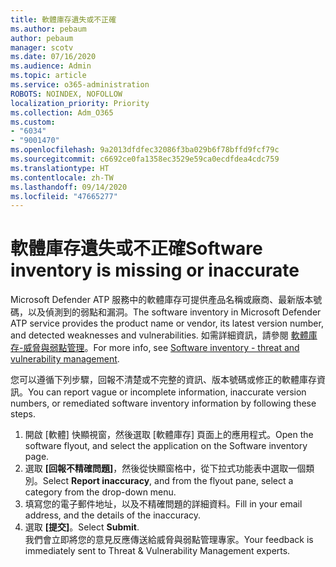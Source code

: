 ```yaml
---
title: 軟體庫存遺失或不正確
ms.author: pebaum
author: pebaum
manager: scotv
ms.date: 07/16/2020
ms.audience: Admin
ms.topic: article
ms.service: o365-administration
ROBOTS: NOINDEX, NOFOLLOW
localization_priority: Priority
ms.collection: Adm_O365
ms.custom:
- "6034"
- "9001470"
ms.openlocfilehash: 9a2013dfdfec32086f3ba029b6f78bffd9fcf79c
ms.sourcegitcommit: c6692ce0fa1358ec3529e59ca0ecdfdea4cdc759
ms.translationtype: HT
ms.contentlocale: zh-TW
ms.lasthandoff: 09/14/2020
ms.locfileid: "47665277"
---
```

# <a name="software-inventory-is-missing-or-inaccurate"></a><span data-ttu-id="46495-102">軟體庫存遺失或不正確</span><span class="sxs-lookup"><span data-stu-id="46495-102">Software inventory is missing or inaccurate</span></span>

<span data-ttu-id="46495-103">Microsoft Defender ATP 服務中的軟體庫存可提供產品名稱或廠商、最新版本號碼，以及偵測到的弱點和漏洞。</span><span class="sxs-lookup"><span data-stu-id="46495-103">The software inventory in Microsoft Defender ATP service provides the product name or vendor, its latest version number, and detected weaknesses and vulnerabilities.</span></span> <span data-ttu-id="46495-104">如需詳細資訊，請參閱 [軟體庫存-威脅與弱點管理](https://docs.microsoft.com/windows/security/threat-protection/microsoft-defender-atp/tvm-software-inventory)。</span><span class="sxs-lookup"><span data-stu-id="46495-104">For more info, see [Software inventory - threat and vulnerability management](https://docs.microsoft.com/windows/security/threat-protection/microsoft-defender-atp/tvm-software-inventory).</span></span>

<span data-ttu-id="46495-105">您可以遵循下列步驟，回報不清楚或不完整的資訊、版本號碼或修正的軟體庫存資訊。</span><span class="sxs-lookup"><span data-stu-id="46495-105">You can report vague or incomplete information, inaccurate version numbers, or remediated software inventory information by following these steps.</span></span>  

1. <span data-ttu-id="46495-106">開啟 [軟體] 快顯視窗，然後選取 [軟體庫存] 頁面上的應用程式。</span><span class="sxs-lookup"><span data-stu-id="46495-106">Open the software flyout, and select the application on the Software inventory page.</span></span>
2. <span data-ttu-id="46495-107">選取 **[回報不精確問題]**，然後從快顯窗格中，從下拉式功能表中選取一個類別。</span><span class="sxs-lookup"><span data-stu-id="46495-107">Select **Report inaccuracy**, and from the flyout pane, select a category from the drop-down menu.</span></span>
3. <span data-ttu-id="46495-108">填寫您的電子郵件地址，以及不精確問題的詳細資料。</span><span class="sxs-lookup"><span data-stu-id="46495-108">Fill in your email address, and the details of the inaccuracy.</span></span>
4. <span data-ttu-id="46495-109">選取 **[提交]**。</span><span class="sxs-lookup"><span data-stu-id="46495-109">Select **Submit**.</span></span></br>
    <span data-ttu-id="46495-110">我們會立即將您的意見反應傳送給威脅與弱點管理專家。</span><span class="sxs-lookup"><span data-stu-id="46495-110">Your feedback is immediately sent to Threat & Vulnerability Management experts.</span></span>